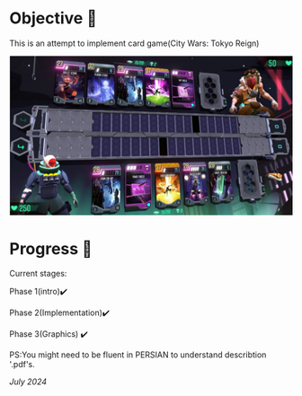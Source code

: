# Objective 🔄
This is an attempt to implement card game(City Wars: Tokyo Reign)
<div style="text-align: center;">
    <img src="GameCover.jpg" alt="Alt Text" width="600">
</div> 

# Progress 🧐
Current stages:

Phase 1(intro)✔️

Phase 2(Implementation)✔️

Phase 3(Graphics) ✔️

 PS:You might need to be fluent in PERSIAN to understand describtion '.pdf's.

 *July 2024*
